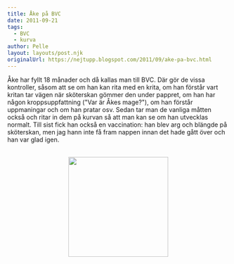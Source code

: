 ```yaml
---
title: Åke på BVC
date: 2011-09-21
tags: 
  - BVC
  - kurva	
author: Pelle
layout: layouts/post.njk
originalUrl: https://nejtupp.blogspot.com/2011/09/ake-pa-bvc.html
---
```


Åke har fyllt 18 månader och då kallas man till BVC. Där gör de vissa kontroller, såsom att se om han kan rita med en krita, om han förstår vart kritan tar vägen när sköterskan gömmer den under pappret, om han har någon kroppsuppfattning ("Var är Åkes mage?"), om han förstår uppmaningar och om han pratar osv. Sedan tar man de vanliga måtten också och ritar in dem på kurvan så att man kan se om han utvecklas normalt. Till sist fick han också en vaccination: han blev arg och blängde på sköterskan, men jag hann inte få fram nappen innan det hade gått över och han var glad igen.<br><br><div class="separator" style="clear: both; text-align: center;"><img src="../../../../img/kurva_a%25CC%258Ake_18ma%25CC%258An_anonym.png" width="227"></div>
<!-- no comments on this post -->